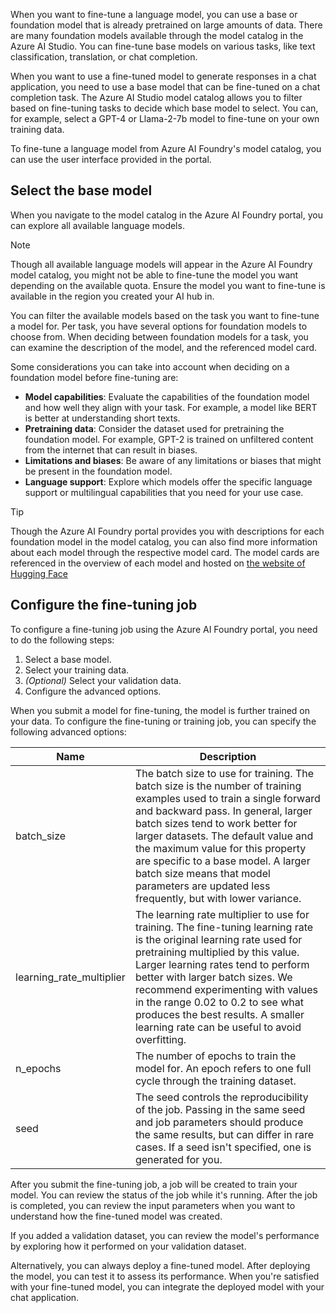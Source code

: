 When you want to fine-tune a language model, you can use a base or foundation model that is already pretrained on large amounts of data. There are many foundation models available through the model catalog in the Azure AI Studio. You can fine-tune base models on various tasks, like text classification, translation, or chat completion.

When you want to use a fine-tuned model to generate responses in a chat application, you need to use a base model that can be fine-tuned on a chat completion task. The Azure AI Studio model catalog allows you to filter based on fine-tuning tasks to decide which base model to select. You can, for example, select a GPT-4 or Llama-2-7b model to fine-tune on your own training data.

To fine-tune a language model from Azure AI Foundry's model catalog, you can use the user interface provided in the portal.

## Select the base model

When you navigate to the model catalog in the Azure AI Foundry portal, you can explore all available language models.

> [!Note]
> Though all available language models will appear in the Azure AI Foundry model catalog, you might not be able to fine-tune the model you want depending on the available quota. Ensure the model you want to fine-tune is available in the region you created your AI hub in.

You can filter the available models based on the task you want to fine-tune a model for. Per task, you have several options for foundation models to choose from. When deciding between foundation models for a task, you can examine the description of the model, and the referenced model card.

Some considerations you can take into account when deciding on a foundation model before fine-tuning are:

- **Model capabilities**: Evaluate the capabilities of the foundation model and how well they align with your task. For example, a model like BERT is better at understanding short texts.
- **Pretraining data**: Consider the dataset used for pretraining the foundation model. For example, GPT-2 is trained on unfiltered content from the internet that can result in biases.
- **Limitations and biases**: Be aware of any limitations or biases that might be present in the foundation model.
- **Language support**: Explore which models offer the specific language support or multilingual capabilities that you need for your use case.

> [!Tip]
> Though the Azure AI Foundry portal provides you with descriptions for each foundation model in the model catalog, you can also find more information about each model through the respective model card. The model cards are referenced in the overview of each model and hosted on [the website of Hugging Face](https://huggingface.co/models?azure-portal=true)

## Configure the fine-tuning job

To configure a fine-tuning job using the Azure AI Foundry portal, you need to do the following steps:

1. Select a base model.
1. Select your training data.
1. *(Optional)* Select your validation data.
1. Configure the advanced options.

When you submit a model for fine-tuning, the model is further trained on your data. To configure the fine-tuning or training job, you can specify the following advanced options:

|Name|Description|
|---|---|
|batch_size|The batch size to use for training. The batch size is the number of training examples used to train a single forward and backward pass. In general, larger batch sizes tend to work better for larger datasets. The default value and the maximum value for this property are specific to a base model. A larger batch size means that model parameters are updated less frequently, but with lower variance.|
|learning_rate_multiplier|The learning rate multiplier to use for training. The fine-tuning learning rate is the original learning rate used for pretraining multiplied by this value. Larger learning rates tend to perform better with larger batch sizes. We recommend experimenting with values in the range 0.02 to 0.2 to see what produces the best results. A smaller learning rate can be useful to avoid overfitting.|
|n_epochs|The number of epochs to train the model for. An epoch refers to one full cycle through the training dataset.|
|seed|The seed controls the reproducibility of the job. Passing in the same seed and job parameters should produce the same results, but can differ in rare cases. If a seed isn't specified, one is generated for you.|

After you submit the fine-tuning job, a job will be created to train your model. You can review the status of the job while it's running. After the job is completed, you can review the input parameters when you want to understand how the fine-tuned model was created.

If you added a validation dataset, you can review the model's performance by exploring how it performed on your validation dataset.

Alternatively, you can always deploy a fine-tuned model. After deploying the model, you can test it to assess its performance. When you're satisfied with your fine-tuned model, you can integrate the deployed model with your chat application.
